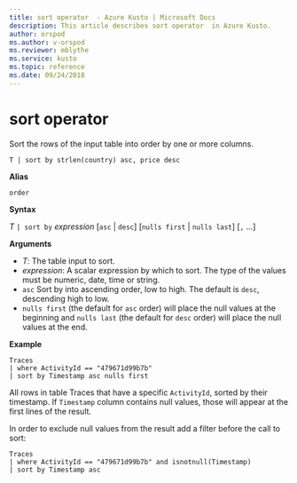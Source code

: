 ```yaml
---
title: sort operator  - Azure Kusto | Microsoft Docs
description: This article describes sort operator  in Azure Kusto.
author: orspod
ms.author: v-orspod
ms.reviewer: mblythe
ms.service: kusto
ms.topic: reference
ms.date: 09/24/2018
---
```

# sort operator 

Sort the rows of the input table into order by one or more columns.

    T | sort by strlen(country) asc, price desc

**Alias**

`order`

**Syntax**

*T* `| sort by` *expression* [`asc` | `desc`] [`nulls first` | `nulls last`] [`,` ...]

**Arguments**

* *T*: The table input to sort.
* *expression*: A scalar expression by which to sort. The type of the values must be numeric, date, time or string.
* `asc` Sort by into ascending order, low to high. The default is `desc`, descending high to low.
* `nulls first` (the default for `asc` order) will place the null values at the beginning and `nulls last` (the default for `desc` order) will place the null values at the end.

**Example**

```kusto
Traces
| where ActivityId == "479671d99b7b"
| sort by Timestamp asc nulls first
```

All rows in table Traces that have a specific `ActivityId`, sorted by their timestamp. If `Timestamp` column contains null values, those will appear at the first lines of the result.

In order to exclude null values from the result add a filter before the call to sort:

```kusto
Traces
| where ActivityId == "479671d99b7b" and isnotnull(Timestamp)
| sort by Timestamp asc
```